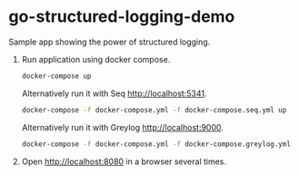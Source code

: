 # go-structured-logging-demo

Sample app showing the power of structured logging.

1. Run application using docker compose.

   ```bash
   docker-compose up
   ```

   Alternatively run it with Seq <http://localhost:5341>.

   ```bash
   docker-compose -f docker-compose.yml -f docker-compose.seq.yml up
   ```

   Alternatively run it with Greylog <http://localhost:9000>.

   ```bash
   docker-compose -f docker-compose.yml -f docker-compose.greylog.yml up
   ```

1. Open <http://localhost:8080> in a browser several times.
